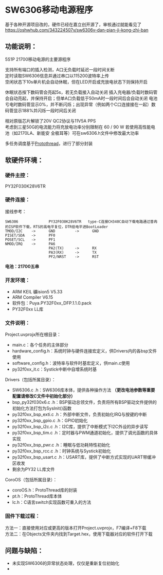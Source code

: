 # SW6306移动电源程序
基于各种开源项目改的，硬件已经在嘉立创开源了，审核通过就能看见了 https://oshwhub.com/343224507v/sw6306v-dan-pian-ji-kong-zhi-ban
## 功能说明：
5S1P 21700移动电源的主要源程序

支持所有端口的插入检测，A口无负载时延迟一段时间关断  
定时读取SW6306信息并通过串口以115200波特率上传  
空闲状态下10s单片机会自动休眠，但在LED开启或充放电状态下则保持开启

休眠状态按下数码管会亮起5s，若无负载接入自动关闭
插入充电器/负载时数码管会自动亮起，并保持开启；但单A口负载低于50mA时一段时间后会自动关闭
电池亏电时数码管显示0%，并不断闪烁；出现异常（例如两个C口连接接在一起）数码管显示188%并闪烁一段时间后关闭

相对原版芯片解锁了20V QC2协议与11V5A PPS  
考虑到三星50G的电流能力将充放电功率分别限制在 60 / 90 W
若使用高性能电池（如2170LA、新能安 全极耳等）可在sw6306.h文件中修改最大功率

多任务调度基于[Protothread](https://dunkels.com/adam/pt/)，进行了部分封装
## 软硬件环境：
### 硬件主控：
PY32F030K28V6TR
### 硬件连接：
接线参考：
```
SW6306              PY32F030K28V6TR   type-C连接CH340C自动下载电路通过普冉的ISP软件下载，RTS的高电平复位，DTR低电平进BootLoader
TMOD/I2C    ->      GND         ->      GND
PISET/SDA   ->      PF0  
POSET/SCL   ->      PF1  
NMOD/IRQ    ->      PA6
                    PA2(TX)     ->      RX
                    PA3(RX)     ->      TX
                    PF2/NRST    ->      RST
```
**电池：21700五串**
### 开发环境：
* ARM KEIL 礦ision5 V5.33  
* ARM Compiler V6.15
* 软件包：Puya.PY32F0xx_DFP.1.1.0.pack
* PY32F0xx LL库
### 文件说明：
Project.uvprojx所在根目录：
* main.c：各个任务的主体部分
* hardware_config.h：系统时钟与硬件连接宏定义，供Drivers内的各bsp文件使用
* software_config.h：波特率与软件时基宏定义，供main.c使用
* py32f0xx_it.c：Systick中断中自增系统时基

Drivers（包括所属目录）：
* SW6306.c .h：SW6306库本体，提供各种操作方法 **（更改电池参数等重要配置请修改C文件中初始化部分）**
* bsp_py32f030x6.c .h：BSP驱动总领文件，负责将所有BSP驱动文件提供的初始化方法打包为SysInit()函数
* py32f0xx_bsp_exti.c .h：外部中断文件，负责初始化IRQ与按键的中断
* py32f0xx_bsp_gpio.c .h：GPIO初始化
* py32f0xx_bsp_i2c.c .h：I2C库，提供了中断模式下I2C外设的异步读写
* py32f0xx_bsp_tim.c .h：定时器与PWM通道初始化，提供了调光函数的具体实现
* py32f0xx_bsp_pwr.c .h：睡眠与低功耗特性初始化
* py32f0xx_bsp_rcc.c .h：时钟系统与Systick初始化
* py32f0xx_bsp_usart.c .h：USART库，提供了中断方式实现的UART带缓冲区收发
* 剩余为PY32 LL库文件

CoroOS（包括所属目录）：
* coroOS.h：ProtoThread库的封装
* pt.h：ProtoThread库本体
* lc.h：C语言switch实现函数可重入的方法

### 固件下载过程：
方法一：直接使用对应或更高的版本打开Project.uvprojx，F7编译+F8下载  
方法二：在Objects文件夹内找到Target.hex，使用下载器对应的软件打开下载
## 问题与缺陷：
* 未实现SW6306的异常状态处理，仅仅是重新复位初始化
* 